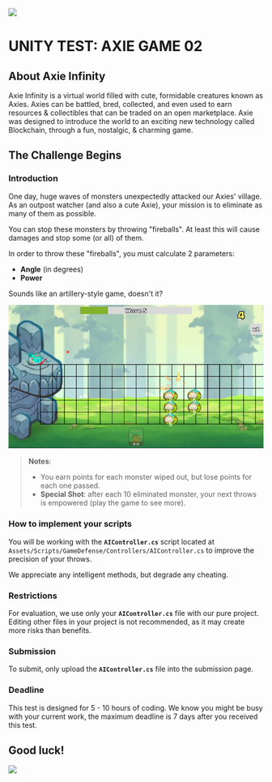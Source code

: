 ![](https://skymavis.com/images/branding.svg)
# UNITY TEST: AXIE GAME 02

## About Axie Infinity

Axie Infinity is a virtual world filled with cute, formidable creatures known as Axies. Axies can be battled, bred, collected, and even used to earn resources & collectibles that can be traded on an open marketplace.
Axie was designed to introduce the world to an exciting new technology called Blockchain, through a fun, nostalgic, & charming game.

## The Challenge Begins

### Introduction

One day, huge waves of monsters unexpectedly attacked our Axies' village. As an outpost watcher (and also a cute Axie), your mission is to eliminate as many of them as possible.

You can stop these monsters by throwing "fireballs". At least this will cause damages and stop some (or all) of them. 

In order to throw these "fireballs", you must calculate 2 parameters:

- **Angle** (in degrees)
- **Power**

Sounds like an artillery-style game, doesn't it?

![img.png](readme/img.png)

> **Notes**:
>  
> - You earn points for each monster wiped out, but lose points for each one passed.
> - **Special Shot**: after each 10 eliminated monster, your next throws is empowered (play the game to see more).

### How to implement your scripts

You will be working with the **`AIController.cs`** script located at `Assets/Scripts/GameDefense/Controllers/AIController.cs` to improve the precision of your throws. 

We appreciate any intelligent methods, but degrade any cheating.

### Restrictions

For evaluation, we use only your **`AIController.cs`** file with our pure project. Editing other files in your project is not recommended, as it may create more risks than benefits.

### Submission
To submit, only upload the **`AIController.cs`** file into the submission page.

### Deadline
This test is designed for 5 - 10 hours of coding. We know you might be busy with your current work, the maximum deadline is 7 days after you received this test.

## Good luck! 

![](https://pbs.twimg.com/media/FKm5bKbWUAEePGX.jpg:large)

